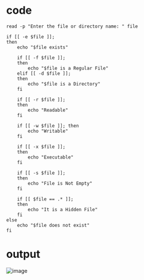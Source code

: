 # code
```
read -p "Enter the file or directory name: " file

if [[ -e $file ]]; 
then
    echo "$file exists"

    if [[ -f $file ]]; 
    then
        echo "$file is a Regular File"
    elif [[ -d $file ]]; 
    then
        echo "$file is a Directory"
    fi

    if [[ -r $file ]]; 
    then
        echo "Readable"
    fi
    
    if [[ -w $file ]]; then
        echo "Writable"
    fi
    
    if [[ -x $file ]]; 
    then
        echo "Executable"
    fi
    
    if [[ -s $file ]];
    then
        echo "File is Not Empty"
    fi

    if [[ $file == .* ]]; 
    then
        echo "It is a Hidden File"
    fi
else
    echo "$file does not exist"
fi
```
# output
![image](https://github.com/user-attachments/assets/396a94df-0958-4564-9bf4-5f4c4a5498ca)


